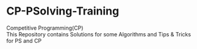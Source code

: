 # CP-PSolving-Training
Competitive Programming(CP)                                                                          
This Repository contains Solutions for some Algorithms and Tips &amp; Tricks for PS and CP
